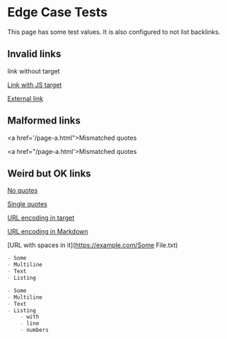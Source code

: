 # Edge Case Tests

This page has some test values.
It is also configured to not list backlinks.

## Invalid links

<a>link without target</a>

<a href="javascript:alert(1)">Link with JS target</a>

<a href="https://example.com">External link</a>

## Malformed links

<a href='/page-a.html">Mismatched quotes</a>

<a href="/page-a.html'>Mismatched quotes</a>


## Weird but OK links

<a href=/page-a/>No quotes</a>

<a href='/page-a/'>Single quotes</a>

<a href="/%70a%67e-%61/">URL encoding in target</a>

[URL encoding in Markdown](/%70a%67e-%61/)

[URL with spaces in it](https://example.com/Some File.txt)

```md
- Some
- Multiline
- Text
- Listing
```

```md linenums="1"
- Some
- Multiline
- Text
- Listing
    - with
    - line
    - numbers
```

